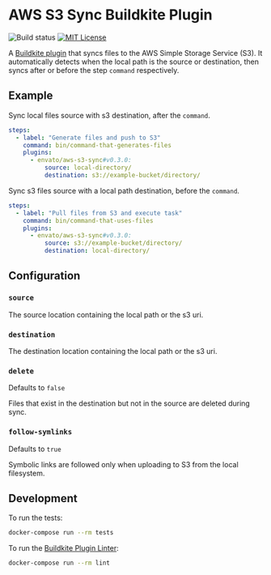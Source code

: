 # AWS S3 Sync Buildkite Plugin

![Build status](https://badge.buildkite.com/39a2058c81ac115411ffaa5f902b15c5c6afd425ce2194c371.svg?branch=main)
[![MIT License](https://img.shields.io/badge/License-MIT-brightgreen.svg)](LICENSE)

A [Buildkite plugin] that syncs files to the AWS Simple Storage Service (S3). It automatically detects when the local path is the source or destination, then syncs after or before the step `command` respectively.

## Example

Sync local files source with s3 destination, after the `command`.

```yml
steps:
  - label: "Generate files and push to S3"
    command: bin/command-that-generates-files
    plugins:
      - envato/aws-s3-sync#v0.3.0:
          source: local-directory/
          destination: s3://example-bucket/directory/
```

Sync s3 files source with a local path destination, before the `command`.

```yml
steps:
  - label: "Pull files from S3 and execute task"
    command: bin/command-that-uses-files
    plugins:
      - envato/aws-s3-sync#v0.3.0:
          source: s3://example-bucket/directory/
          destination: local-directory/
```

## Configuration

### `source`

The source location containing the local path or the s3 uri.

### `destination`

The destination location containing the local path or the s3 uri.

### `delete`

Defaults to `false`

Files that exist in the destination but not in the source are deleted during sync.

### `follow-symlinks`

Defaults to `true`

Symbolic links are followed only when uploading to S3 from the local filesystem.

## Development

To run the tests:

```sh
docker-compose run --rm tests
```

To run the [Buildkite Plugin Linter]:

```sh
docker-compose run --rm lint
```

[Buildkite plugin]: https://buildkite.com/docs/agent/v3/plugins
[Buildkite Plugin Linter]: https://github.com/buildkite-plugins/buildkite-plugin-linter
